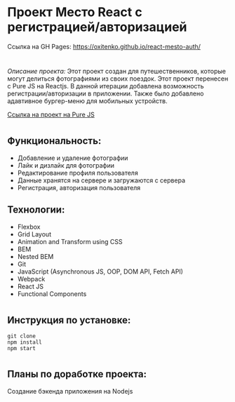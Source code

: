 # Проект Место React с регистрацией/авторизацией 

Ссылка на GH Pages: https://oxitenko.github.io/react-mesto-auth/

#

_Описание проекта:_ Этот проект создан для путешественников, которые могут делиться фотографиями из своих поездок. Этот проект перенесен с Pure JS на Reactjs. 
В данной итерации добавлена возможность регистрации/авторизации в приложении. Также было добавлено адавтивное бургер-меню для мобильных устройств. 

[Ссылка на проект на Pure JS](https://github.com/oxitenko/mesto)

#

## Функциональность:

- Добавление и удаление фотографии 
- Лайк и дизлайк для фотографии 
- Редактирование профиля пользователя 
- Данные хранятся на сервере и загружаются с сервера
- Регистрация, авторизация пользователя 

 ## Технологии:
 
- Flexbox
- Grid Layout
- Animation and Transform using CSS
- BEM 
- Nested BEM
- Git
- JavaScript (Asynchronous JS, OOP, DOM API, Fetch API) 
- Webpack
- React JS
- Functional Components

#

## Инструкция по установке: 

```
git clone
npm install
npm start

```
#

## Планы по доработке проекта: 
Создание бэкенда приложения на Nodejs

